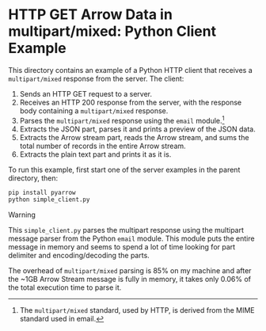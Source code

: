 <!---
  Licensed to the Apache Software Foundation (ASF) under one
  or more contributor license agreements.  See the NOTICE file
  distributed with this work for additional information
  regarding copyright ownership.  The ASF licenses this file
  to you under the Apache License, Version 2.0 (the
  "License"); you may not use this file except in compliance
  with the License.  You may obtain a copy of the License at

    http://www.apache.org/licenses/LICENSE-2.0

  Unless required by applicable law or agreed to in writing,
  software distributed under the License is distributed on an
  "AS IS" BASIS, WITHOUT WARRANTIES OR CONDITIONS OF ANY
  KIND, either express or implied.  See the License for the
  specific language governing permissions and limitations
  under the License.
-->

# HTTP GET Arrow Data in multipart/mixed: Python Client Example

This directory contains an example of a Python HTTP client that receives a
`multipart/mixed` response from the server. The client:
1. Sends an HTTP GET request to a server.
2. Receives an HTTP 200 response from the server, with the response body
   containing a `multipart/mixed` response.
3. Parses the `multipart/mixed` response using the `email` module.[^1]
4. Extracts the JSON part, parses it and prints a preview of the JSON data.
5. Extracts the Arrow stream part, reads the Arrow stream, and sums the
   total number of records in the entire Arrow stream.
6. Extracts the plain text part and prints it as it is.

To run this example, first start one of the server examples in the parent
directory, then:

```sh
pip install pyarrow
python simple_client.py
```

> [!WARNING]
> This `simple_client.py` parses the multipart response using the multipart
> message parser from the Python `email` module. This module puts the entire
> message in memory and seems to spend a lot of time looking for part delimiter
> and encoding/decoding the parts.
>
> The overhead of `multipart/mixed` parsing is 85% on my machine and after the
> ~1GB Arrow Stream message is fully in memory, it takes only 0.06% of the total
> execution time to parse it.

[^1]: The `multipart/mixed` standard, used by HTTP, is derived from the MIME
standard used in email.
